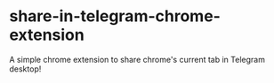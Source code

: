 # share-in-telegram-chrome-extension
A simple chrome extension to share chrome's current tab in Telegram desktop!
